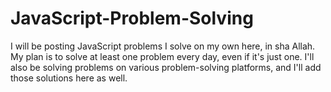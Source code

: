 # JavaScript-Problem-Solving
I will be posting JavaScript problems I solve on my own here, in sha Allah. My plan is to solve at least one problem every day, even if it's just one. I'll also be solving problems on various problem-solving platforms, and I'll add those solutions here as well.
